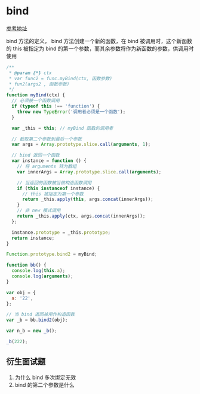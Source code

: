 # bind

[参考地址](https://github.com/Raynos/function-bind/blob/master/implementation.js)

bind 方法的定义， bind 方法创建一个新的函数，在 bind 被调用时，这个新函数的 this 被指定为 bind 的第一个参数，而其余参数将作为新函数的参数，供调用时使用

```js
/**
 * @param {*} ctx
 * var func2 = func.myBind(ctx, 函数参数)
 * fun2(args2 , 函数参数)
 */
function myBind(ctx) {
  // 必须被一个函数调用
  if (typeof this !== 'function') {
    throw new TypeError('调用者必须是一个函数');
  }

  var _this = this; // myBind 函数的调用者

  // 截取第二个参数到最后一个参数
  var args = Array.prototype.slice.call(arguments, 1);

  // bind 返回一个函数
  var instance = function () {
    // 将 arguments 转为数组
    var innerArgs = Array.prototype.slice.call(arguments);

    // 当返回的函数被当做构造函数调用
    if (this instanceof instance) {
      // this 被指定为第一个参数
      return _this.apply(this, args.concat(innerArgs));
    }
    // 非 new 模式调用
    return _this.apply(ctx, args.concat(innerArgs));
  };

  instance.prototype = _this.prototype;
  return instance;
}

Function.prototype.bind2 = myBind;

function bb() {
  console.log(this.a);
  console.log(arguments);
}

var obj = {
  a: '22',
};

// 当 bind 返回被用作构造函数
var _b = bb.bind2(obj);

var n_b = new _b();

_b(222);
```

## 衍生面试题

1. 为什么 bind 多次绑定无效
2. bind 的第二个参数是什么
